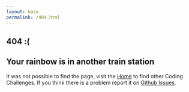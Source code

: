 ```yaml
---
layout: base
permalink: /404.html
---
```

<h2> 404 :( </h2>
<h2>Your rainbow is in another train station</h2>
<p>It was not possible to find the page, visit the <a href="{{ '/' | relative_url }}">Home</a> to find other Coding Challenges. If you think there is a problem report it on <a href="{{ site.github.repository_url }}/issues" target="_blank" rel="noopener noreferrer">Github Issues</a>.
</p>
